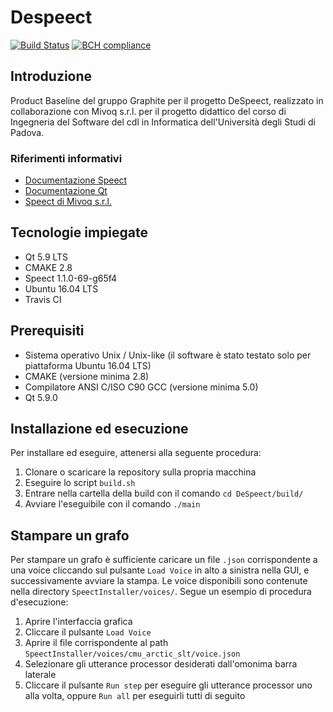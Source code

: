 # Despeect

[![Build Status](https://travis-ci.org/graphiteSWE/Despeect-ProductBaseline.svg?branch=master)](https://travis-ci.org/graphiteSWE/Despeect-ProductBaseline)
[![BCH compliance](https://bettercodehub.com/edge/badge/graphiteSWE/Despeect-ProductBaseline?branch=master)](https://bettercodehub.com/)

## Introduzione

Product Baseline del gruppo Graphite per il progetto DeSpeect, realizzato in collaborazione con Mivoq s.r.l. per il progetto didattico del corso di Ingegneria del Software del cdl in Informatica dell'Università degli Studi di Padova.

### Riferimenti informativi

* [Documentazione Speect](http://speect.sourceforge.net/ "Documentazione Speect")
* [Documentazione Qt](http://doc.qt.io/ "Documentazione Qt")
* [Speect di Mivoq s.r.l.](https://github.com/mivoq/speect "Mivoq Speect") 


## Tecnologie impiegate

* Qt 5.9 LTS
* CMAKE 2.8
* Speect 1.1.0-69-g65f4
* Ubuntu 16.04 LTS
* Travis CI

## Prerequisiti

* Sistema operativo Unix / Unix-like (il software è stato testato solo per piattaforma Ubuntu 16.04 LTS)
* CMAKE (versione minima 2.8)
* Compilatore ANSI C/ISO C90 GCC (versione minima 5.0)
* Qt 5.9.0

## Installazione ed esecuzione

Per installare ed eseguire, attenersi alla seguente procedura:

1. Clonare o scaricare la repository sulla propria macchina
2. Eseguire lo script `build.sh`
3. Entrare nella cartella della build con il comando `cd DeSpeect/build/`
4. Avviare l'eseguibile con il comando `./main`

## Stampare un grafo

Per stampare un grafo è sufficiente caricare un file `.json` corrispondente a una voice cliccando sul pulsante `Load Voice` in alto a sinistra nella GUI, e successivamente avviare la stampa. Le voice disponibili sono contenute nella directory `SpeectInstaller/voices/`. Segue un esempio di procedura d'esecuzione:

1. Aprire l'interfaccia grafica
2. Cliccare il pulsante `Load Voice`
3. Aprire il file corrispondente al path `SpeectInstaller/voices/cmu_arctic_slt/voice.json`
4. Selezionare gli utterance processor desiderati dall'omonima barra laterale
5. Cliccare il pulsante `Run step` per eseguire gli utterance processor uno alla volta, oppure `Run all` per eseguirli tutti di seguito
